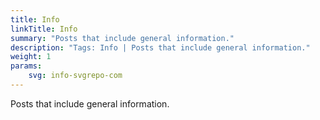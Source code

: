 ```yaml
---
title: Info
linkTitle: Info
summary: "Posts that include general information."
description: "Tags: Info | Posts that include general information."
weight: 1
params:
    svg: info-svgrepo-com
---
```


Posts that include general information.